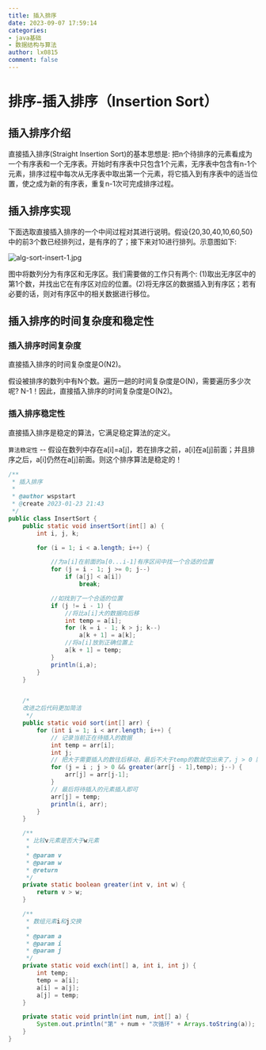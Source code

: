 ```yaml
---
title: 插入排序
date: 2023-09-07 17:59:14
categories:
- java基础
- 数据结构与算法
author: lx0815
comment: false
---
```



# 排序-插入排序（Insertion Sort）


## 插入排序介绍

直接插入排序(Straight Insertion Sort)的基本思想是: 把n个待排序的元素看成为一个有序表和一个无序表。开始时有序表中只包含1个元素，无序表中包含有n-1个元素，排序过程中每次从无序表中取出第一个元素，将它插入到有序表中的适当位置，使之成为新的有序表，重复n-1次可完成排序过程。


## 插入排序实现

下面选取直接插入排序的一个中间过程对其进行说明。假设{20,30,40,10,60,50}中的前3个数已经排列过，是有序的了；接下来对10进行排列。示意图如下:

![alg-sort-insert-1.jpg](https://cdn.jsdelivr.net/gh/zrgzs/images@main/images/20230907215715.jpg)

图中将数列分为有序区和无序区。我们需要做的工作只有两个: (1)取出无序区中的第1个数，并找出它在有序区对应的位置。(2)将无序区的数据插入到有序区；若有必要的话，则对有序区中的相关数据进行移位。


## 插入排序的时间复杂度和稳定性


### 插入排序时间复杂度

直接插入排序的时间复杂度是O(N2)。

假设被排序的数列中有N个数。遍历一趟的时间复杂度是O(N)，需要遍历多少次呢? N-1！因此，直接插入排序的时间复杂度是O(N2)。


### 插入排序稳定性

直接插入排序是稳定的算法，它满足稳定算法的定义。

`算法稳定性` -- 假设在数列中存在a[i]=a[j]，若在排序之前，a[i]在a[j]前面；并且排序之后，a[i]仍然在a[j]前面。则这个排序算法是稳定的！

```java
/**
 * 插入排序
 *
 * @author wspstart
 * @create 2023-01-23 21:43
 */
public class InsertSort {
    public static void insertSort(int[] a) {
        int i, j, k;

        for (i = 1; i < a.length; i++) {

            //为a[i]在前面的a[0...i-1]有序区间中找一个合适的位置
            for (j = i - 1; j >= 0; j--)
                if (a[j] < a[i])
                    break;

            //如找到了一个合适的位置
            if (j != i - 1) {
                //将比a[i]大的数据向后移
                int temp = a[i];
                for (k = i - 1; k > j; k--)
                    a[k + 1] = a[k];
                //将a[i]放到正确位置上
                a[k + 1] = temp;
            }
            println(i,a);
        }
    }


    /*
    改进之后代码更加简洁
     */
    public static void sort(int[] arr) {
        for (int i = 1; i < arr.length; i++) {
            // 记录当前正在待插入的数据
            int temp = arr[i];
            int j;
            // 把大于需要插入的数往后移动，最后不大于temp的数就空出来了，j > 0 防止空指针
            for (j = i ; j > 0 && greater(arr[j - 1],temp); j--) {
                arr[j] = arr[j-1];
            }
            // 最后将待插入的元素插入即可
            arr[j] = temp;
            println(i, arr);
        }
    }

    /**
     * 比较v元素是否大于w元素
     *
     * @param v
     * @param w
     * @return
     */
    private static boolean greater(int v, int w) {
        return v > w;
    }

    /**
     * 数组元素i和j交换
     *
     * @param a
     * @param i
     * @param j
     */
    private static void exch(int[] a, int i, int j) {
        int temp;
        temp = a[i];
        a[i] = a[j];
        a[j] = temp;
    }

    private static void println(int num, int[] a) {
        System.out.println("第" + num + "次循环" + Arrays.toString(a));
    }
}
```

